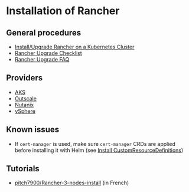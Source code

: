 # Installation of Rancher

## General procedures

* [Install/Upgrade Rancher on a Kubernetes Cluster](https://docs.ranchermanager.rancher.io/pages-for-subheaders/install-upgrade-on-a-kubernetes-cluster)
* [Rancher Upgrade Checklist](https://www.suse.com/support/kb/doc/?id=000020061)
* [Rancher Upgrade FAQ](https://www.suse.com/support/kb/doc/?id=000020727)

## Providers

* [AKS](../providers/microsoft-azure.md#install-rancher-on-aks)
* [Outscale](../providers/3ds-outscale.md#create-a-rke2-cluster-and-install-rancher-on-it)
* [Nutanix](../providers/nutanix.md#rancher--rke-on-nutanix)
* [vSphere](../providers/wmware-vsphere.md#install-rancher-in-vsphere)

## Known issues

* If `cert-manager` is used, make sure `cert-manager` CRDs are applied before installing it with Helm (see [Install CustomResourceDefinitions](https://cert-manager.io/docs/installation/helm/#3-install-customresourcedefinitions))

## Tutorials

* [pitch7900/Rancher-3-nodes-install](https://github.com/pitch7900/Rancher-3-nodes-install) (in French)
